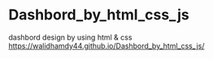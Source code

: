 # Dashbord_by_html_css_js
dashbord design by using html &amp; css 
https://walidhamdy44.github.io/Dashbord_by_html_css_js/
